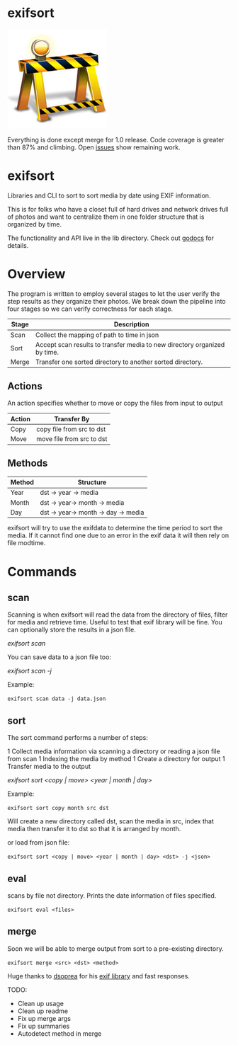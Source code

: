 # exifsort

![Under Construction](data/construction.jpg) 

Everything is done except merge for 1.0 release.  Code coverage is greater than 87% and climbing.
Open [issues](https://github.com/matchstick/exifsort/issues) show remaining work.

# exifsort

Libraries and CLI to sort to sort media by date using EXIF information.

This is for folks who have a closet full of hard drives and network drives full
of photos and want to centralize them in one folder structure that is organized
by time.

The functionality and API live in the lib directory. Check out
[godocs](https://godoc.org/github.com/matchstick/exifsort/lib) for details.

# Overview

The program is written to employ several stages to let the user verify the
step results as they organize their photos. We break down the pipeline into
four stages so we can verify correctness for each stage.

| Stage | Description |
|-------|-------------|
| Scan  | Collect the mapping of path to time in json |
| Sort  | Accept scan results to transfer media to new directory organized by time. |
| Merge | Transfer one sorted directory to another sorted directory. |

## Actions

An action specifies whether to move or copy the files from input to output 

| Action | Transfer By |
| ------ | --------- |
| Copy   | copy file from src to dst |
| Move   | move file from src to dst |


## Methods

| Method | Structure |
| ------ | --------- |
| Year   | dst -> year -> media |
| Month  | dst -> year-> month -> media |
| Day    | dst -> year-> month -> day -> media |

exifsort will try to use the exifdata to determine the time period to sort the
media. If it cannot find one due to an error in the exif data it will then rely
on file modtime.

# Commands

## scan

Scanning is when exifsort will read the data from the directory of files,
filter for media and retrieve time. Useful to test that exif library will be
fine. You can optionally store the results in a json file.

*exifsort scan <src>*

You can save data to a json file too:

*exifsort scan <src> -j <json file>*

Example:

`exifsort scan data -j data.json`

## sort

The sort command performs a number of steps:

  1 Collect media information via scanning a directory or reading a json file from scan
  1 Indexing the media by method
  1 Create a directory for output
  1 Transfer media to the output


*exifsort sort <copy | move> <year | month | day> <src> <dst>*

Example: 

`exifsort sort copy month src dst`

Will create a new directory called dst, scan the media in src, index that media
then transfer it to dst so that it is arranged by month.

or load from json file:

`exifsort sort <copy | move> <year | month | day> <dst> -j <json>`

## eval

scans by file not directory. Prints the date information of files specified. 

`exifsort eval <files>`

## merge

Soon we will be able to merge output from sort to a pre-existing directory.

`exifsort merge <src> <dst> <method>`

Huge thanks to [dsoprea](https://github.com/dsoprea) for his [exif
library](https://github.com/dsoprea/go-exif) and fast responses.


TODO:
  * Clean up usage
  * Clean up readme
  * Fix up merge args
  * Fix up summaries
  * Autodetect method in merge
